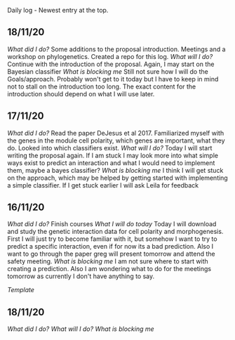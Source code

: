 Daily log - Newest entry at the top.


## 18/11/20
*What did I do?*
Some additions to the proposal introduction. Meetings and a workshop on phylogenetics. Created a repo for this log.
*What will I do?*
Continue with the introduction of the proposal. Again, I may start on the Bayesian classifier
*What is blocking me*
Still not sure how I will do the Goals/approach. Probably won't get to it today but I have to keep in mind not to stall on the introduction too long. The exact content for the introduction should depend on what I will use later.

## 17/11/20 
*What did I do?*
Read the paper DeJesus et al 2017. Familiarized myself with the genes in the module cell polarity, which genes are important, what they do. Looked into which classifiers exist. 
*What will I do?*
Today I will start writing the proposal again. If I am stuck I may look more into what simple ways exist to predict an interaction and what I would need to implement them, maybe a bayes classifier? 
*What is blocking me*
I think I will get stuck on the approach, which may be helped by getting started with implementing a simple classifier. If I get stuck earlier I will ask Leila for feedback

## 16/11/20 
*What did I do?*
Finish courses
*What I will do today*
Today I will download and study the genetic interaction data for cell polarity and morphogenesis. First I will just try to become familiar with it, but somehow I want to try to predict a specific interaction, even if for now its a bad prediction. Also I want to go through the paper greg will present tomorrow and attend the safety meeting.
*What is blocking me*
I am not sure where to start with creating a prediction. Also I am wondering what to do for the meetings tomorrow as currently I don't have anything to say.

*Template*
## 18/11/20
*What did I do?*
*What will I do?*
*What is blocking me*
